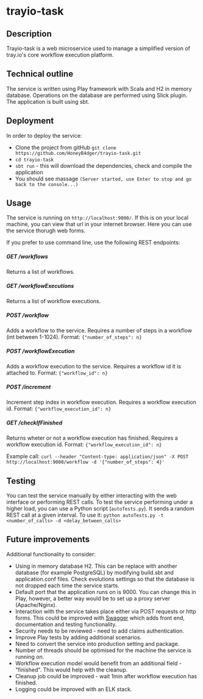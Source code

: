 # trayio-task


## Description
Trayio-task is a web microservice used to manage a simplified version of tray.io's core workflow execution platform.


## Technical outline
The service is written using Play framework with Scala and H2 in memory database. Operations on the database are performed using Slick plugin. The application is built using sbt.


## Deployment
In order to deploy the service:

* Clone the project from gitHub `git clone https://github.com/HoneyB4dger/trayio-task.git`
* `cd trayio-task`
* `sbt run` - this will download the dependencies, check and compile the application
* You should see massage `(Server started, use Enter to stop and go back to the console...)`


## Usage
The service is running on `http://localhost:9000/`. If this is on your local machine, you can view that url in your internet browser. Here you can use the service thorugh web forms.

If you prefer to use command line, use the following REST endpoints:

##### GET /workflows
Returns a list of workflows.

##### GET /workflowExecutions
Returns a list of workflow executions.

##### POST /workflow
Adds a workflow to the service. Requires a number of steps in a workflow (int between 1-1024).
Format: `{"number_of_steps": n}`

##### POST /workflowExecution
Adds a workflow execution to the service. Requires a workflow id it is attached to.
Format: `{"workflow_id": n}`

##### POST /increment
Increment step index in workflow execution. Requires a workflow execution id.
Format: `{"workflow_execution_id": n}`

##### GET /checkIfFinished
Returns wheter or not a workflow execution has finished. Requires a workflow execution id.
Format: `{"workflow_execution_id": n}`


Example call:
`curl --header "Content-type: application/json" -X POST http://localhost:9000/workflow -d '{"number_of_steps": 4}'`


## Testing
You can test the service manually by either interacting with the web interface or performing REST calls. To test the service performing under a higher load, you can use a Python script (`autoTests.py`). It sends a random REST call at a given interval. To use it: `python autoTests.py -t <number_of_calls> -d <delay_between_calls>`



## Future improvements

Additional functionality to consider:

* Using in memory database H2. This can be replace with another database (for example PostgreSQL) by modifying build.sbt and application.conf files. Check evolutions settings so that the database is not dropped each time the service starts.
* Default port that the application runs on is 9000. You can change this in Play, however, a better way would be to set up a proxy server (Apache/Nginx).
* Interaction with the service takes place either via POST requests or http forms. This could be improved with [Swagger](https://github.com/swagger-api/swagger-codegen) which adds front end, documentation and testing functionality.
* Security needs to be reviewed - need to add claims authentication.
* Improve Play tests by adding additional scenarios.
* Need to convert the service into production setting and package.
* Number of threads should be optimised for the machine the service is running on. 
* Workflow execution model would benefit from an additional field - "finished". This would help with the cleanup.
* Cleanup job could be improved - wait 1min after workflow execution has finished.
* Logging could be improved with an ELK stack.



